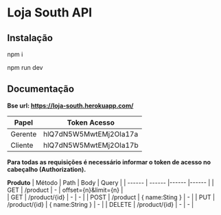 # Loja South API

## Instalação
npm i

npm run dev


## Documentação
**Bse url:  https://loja-south.herokuapp.com/**



| Papel   |        Token Acesso    |
| ------  |          ------        |
| Gerente | hlQ7dN5W5MwtEMj2OIa17a |
| Cliente | hlQ7dN5W5MwtEMj2OIa17b |

**Para todas as requisições é necessário informar o token de acesso no cabeçalho (Authorization).**

**Produto**
| Método  |   Path   | Body | Query |
| ------ | ------ |------ |------ |
| GET    | /product      |  -              |  offset={n}&limit={n}  |  
| GET    | /product/{id} |  -              | -                      |
| POST   | /product      | { name:Sting }  | -                      |
| PUT    | /product/{id} | { name:String } | -                      |
| DELETE | /product/{id} | -               | -                      |



